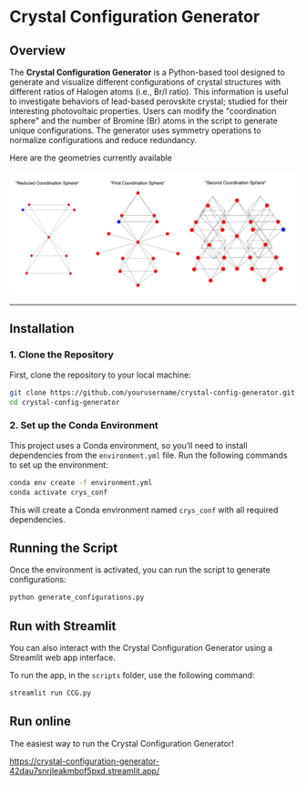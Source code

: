 # Crystal Configuration Generator

## Overview

The **Crystal Configuration Generator** is a Python-based tool designed to generate and visualize different configurations of crystal structures with different ratios of Halogen atoms (i.e., Br/I ratio). This information is useful to investigate behaviors of lead-based perovskite crystal; studied for their interesting photovoltaic properties. 
Users can modify the "coordination sphere" and the number of Bromine (Br) atoms in the script to generate unique configurations. The generator uses symmetry operations to normalize configurations and reduce redundancy.

Here are the geometries currently available

![Alt text](img/cord_sphere_img.png)

---

## Installation

### 1. Clone the Repository
First, clone the repository to your local machine:
```bash
git clone https://github.com/yourusername/crystal-config-generator.git
cd crystal-config-generator
```

### 2. Set up the Conda Environment

This project uses a Conda environment, so you’ll need to install dependencies from the `environment.yml` file. Run the following commands to set up the environment:

```bash
conda env create -f environment.yml
conda activate crys_conf
```
This will create a Conda environment named `crys_conf` with all required dependencies.

## Running the Script

Once the environment is activated, you can run the script to generate configurations:

```bash
python generate_configurations.py
```

## Run with Streamlit

You can also interact with the Crystal Configuration Generator using a Streamlit web app interface.

To run the app, in the `scripts` folder, use the following command:

```bash
streamlit run CCG.py
```

## Run online

The easiest way to run the Crystal Configuration Generator!

https://crystal-configuration-generator-42dau7snrjleakmbof5pxd.streamlit.app/
